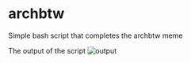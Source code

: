# archbtw
Simple bash script that completes the archbtw meme

The output of the script
![output](https://user-images.githubusercontent.com/52425376/158933369-bf1b66a1-8144-48ee-a669-10ecfec04530.png)
